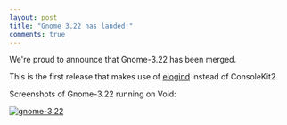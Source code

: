 ```yaml
---
layout: post
title: "Gnome 3.22 has landed!"
comments: true
---
```


We're proud to announce that Gnome-3.22 has been merged.

This is the first release that makes use of [elogind](https://github.com/elogind/elogind)
instead of ConsoleKit2.

Screenshots of Gnome-3.22 running on Void:

[![gnome-3.22](/assets/screenshots/gnome-3.22.png "gnome-3.22")](/assets/screenshots/gnome-3.22.png)

